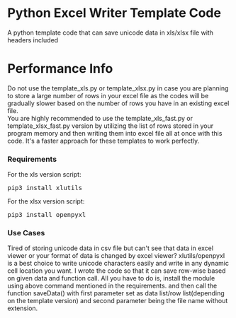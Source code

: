 # Python Excel Writer Template Code
A python template code that can save unicode data in xls/xlsx file with headers included
# Performance Info
Do not use the template_xls.py or template_xlsx.py in case you are planning to store a large number of rows in your excel file as the codes will be gradually slower based on the number of rows you have in an existing excel file.<br>
You are highly recommended to use the template_xls_fast.py or template_xlsx_fast.py version by utilizing the list of rows stored in your program memory and then writing them into excel file all at once with this code. It's a faster approach for these templates to work perfectly.
### Requirements
For the xls version script:
<pre>pip3 install xlutils</pre> 
For the xlsx version script:
<pre>pip3 install openpyxl</pre>
### Use Cases
Tired of storing unicode data in csv file but can't see that data in excel viewer or your format of data is changed by excel viewer? xlutils/openpyxl is a best choice to write unicode characters easily and write in any dynamic cell location you want. I wrote the code so that it can save row-wise based on given data and function call. All you have to do is, install the module using above command mentioned in the requirements. and then call the function saveData() with first parameter set as data list/row list(depending on the template version) and second parameter being the file name without extension.
